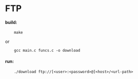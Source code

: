 # FTP


#### build:
```shell
	make 
```
or
```shell
	gcc main.c funcs.c -o download
```


#### run:
```shell
	./download ftp://[<user>:<password>@]<host>/<url-path>	
```
